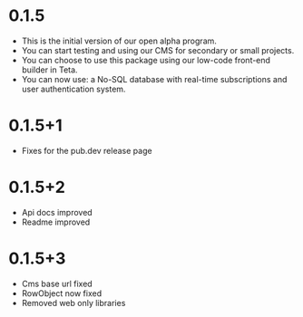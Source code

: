 # 0.1.5

* This is the initial version of our open alpha program.
* You can start testing and using our CMS for secondary or small projects.
* You can choose to use this package using our low-code front-end builder in Teta.
* You can now use: a No-SQL database with real-time subscriptions and user authentication system.

# 0.1.5+1

* Fixes for the pub.dev release page

# 0.1.5+2

* Api docs improved
* Readme improved

# 0.1.5+3

* Cms base url fixed
* RowObject now fixed
* Removed web only libraries